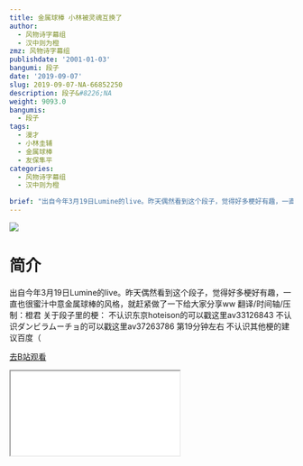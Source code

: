 ```yaml
---
title: 金属球棒 小林被灵魂互换了
author:
  - 风物诗字幕组
  - 汉中则为橙
zmz: 风物诗字幕组
publishdate: '2001-01-03'
bangumi: 段子
date: '2019-09-07'
slug: 2019-09-07-NA-66852250
description: 段子&#8226;NA
weight: 9093.0
bangumis:
  - 段子
tags:
  - 漫才
  - 小林圭辅
  - 金属球棒
  - 友保隼平
categories:
  - 风物诗字幕组
  - 汉中则为橙

brief: "出自今年3月19日Lumine的live。昨天偶然看到这个段子，觉得好多梗好有趣，一直也很蜜汁中意金属球棒的风格，就赶紧做了一下给大家分享ww 翻译/时间轴/压制：橙君 关于段子里的梗： 不认识东京hoteison的可以戳这里av33126843 不认识ダンビラムーチョ的可以戳这里av37263786 第19分钟左右 不认识其他梗的建议百度（"
---
```

![](https://raw.githubusercontent.com/tcgriffith/owaraisite/master/static/tmpimg/a1d30dad7732a0bb7b4cd56a27c2e8dacea64947.jpg.480.jpg)
# 简介  
出自今年3月19日Lumine的live。昨天偶然看到这个段子，觉得好多梗好有趣，一直也很蜜汁中意金属球棒的风格，就赶紧做了一下给大家分享ww
翻译/时间轴/压制：橙君
关于段子里的梗：
不认识东京hoteison的可以戳这里av33126843
不认识ダンビラムーチョ的可以戳这里av37263786 第19分钟左右
不认识其他梗的建议百度（  

[去B站观看](https://www.bilibili.com/video/av66852250/)
<div class ="resp-container"><iframe class="testiframe" src="//player.bilibili.com/player.html?aid=66852250"", scrolling="no", allowfullscreen="true" > </iframe></div> 
